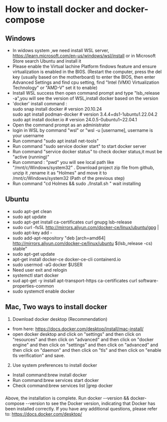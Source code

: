 # How to install docker and docker-compose

## Windows
- In widows system ,we need install WSL server, https://learn.microsoft.com/en-us/windows/wsl/install or in Microsoft Store
  search Ubuntu and install it
- Please enable the Virtual lachine Platform findows feature and ensure virtualization is enabled in the BI0S. (Restart the computer, press the del key (usually based on the motherboard) to enter the BIOS, then enter Advanced Settings and find cpu setting, find "Intel (VMX) Virtualization Technology" or "AMD-V"  set it to enable)
- Install WSL success then open command prompt and type "lsb_release -a",you will see the version of WSL,install docker based on the version
- 'docker' install command :<br>
   sudo snap install docker         # version 20.10.24 <br>
   sudo apt  install podman-docker  # version 3.4.4+ds1-1ubuntu1.22.04.2<br>
   sudo apt install docker.io         # version 24.0.5-0ubuntu1~22.04.1<br>
- Open the command prompt as an administrator
- login in WSL by command "wsl" or "wsl -u [username], username is your username
- Run command "sudo apt install net-tools"
- Run command "sudo service docker start" to start docker server
- Run command "service docker status" to check docker status,it must be "active (running)"
- Run command : "pwd" you will see local path like  "/mnt/c/Windows/system32" .
 Download project zip file from github, unzip it ,rename it as "Holmes" and move it to  /mnt/c/Windows/system32 (Path of the previous step)
- Run command "cd Holmes && sudo ./Install.sh " wait installing

## Ubuntu
- sudo apt-get clean
- sudo apt update
- sudo apt-get install ca-certificates curl gnupg lsb-release
- sudo curl -fsSL http://mirrors.aliyun.com/docker-ce/linux/ubuntu/gpg | sudo apt-key add -
- sudo add-apt-repository "deb [arch=amd64] http://mirrors.aliyun.com/docker-ce/linux/ubuntu $(lsb_release -cs) stable"
- sudo apt-get update
- apt-get install docker-ce docker-ce-cli containerd.io
- sudo usermod -aG docker $USER
- Need user exit and relogin
- systemctl start docker
- sud apt-get -y install apt-transport-https ca-certificates curl software-properties-common
- sudo systemctl enable docker


## Mac, Two ways to install docker


1. Download docker desktop  (Recommendation)
- from here: https://docs.docker.com/desktop/install/mac-install/
- open docker desktop and click on "settings" and then click on "resources" and then click on "advanced" and then click on "docker engine" and then click on "settings" and then click on "advanced" and then click on "daemon" and then click on "tls" and then click on "enable tls verification" and save.

2. Use system preferences to install docker
- Install command:brew install docker
- Run command:brew services start docker
- Check command:brew services list |grep docker

###
Above, the installation is complete. Run docker --version && docker-compose --version to see the Docker version, indicating that Docker has been installed correctly. If you have any additional questions, please refer to: https://docs.docker.com/desktop/
